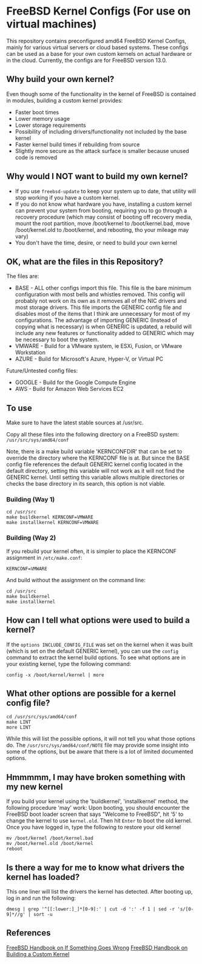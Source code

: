 # FreeBSD Kernel Configs (For use on virtual machines)
This repository contains preconfigured amd64 FreeBSD Kernel Configs, mainly for various virtual servers or cloud based systems.  These configs can be used as a base for your own custom kernels on actual hardware or in the cloud.  Currently, the configs are for FreeBSD version 13.0.

## Why build your own kernel?
Even though some of the functionality in the kernel of FreeBSD is contained in modules, building a custom kernel provides:
* Faster boot times
* Lower memory usage
* Lower storage requirements
* Possibility of including drivers/functionality not included by the base kernel
* Faster kernel build times if rebuilding from source
* Slightly more secure as the attack surface is smaller because unused code is removed

## Why would I NOT want to build my own kernel?
* If you use `freebsd-update` to keep your system up to date, that utility will stop working if you have a custom kernel.
* If you do not know what hardware you have, installing a custom kernel can prevent your system from booting, requiring you to go through a recovery procedure (which may consist of booting off recovery media, mount the root partition, move /boot/kernel to /boot/kernel.bad, move /boot/kernel.old to /boot/kernel, and rebooting, tho your mileage may vary)
* You don't have the time, desire, or need to build your own kernel

## OK, what are the files in this Repository?
The files are:
* BASE - ALL other configs import this file.  This file is the bare minimum configuration with most bells and whistles removed.  This config will probably not work on its own as it removes all of the NIC drivers and most storage drivers.  This file imports the GENERIC config file and disables most of the items that I think are unnecessary for most of my configurations.  The advantage of importing GENERIC (Instead of copying what is necessary) is when GENERIC is updated, a rebuild will include any new features or functionality added to GENERIC which may be necessary to boot the system.
* VMWARE - Build for a VMware system, ie ESXi, Fusion, or VMware Workstation
* AZURE - Build for Microsoft's Azure, Hyper-V, or Virtual PC

Future/Untested config files:
* GOOGLE - Build for the Google Compute Engine
* AWS - Build for Amazon Web Services EC2


## To use
Make sure to have the latest stable sources at /usr/src.

Copy all these files into the following directory on a FreeBSD system:
`/usr/src/sys/amd64/conf`


Note, there is a make build variable 'KERNCONFDIR' that can be set to override the directory where the KERNCONF file is at.  But since the BASE config file references the default GENERIC kernel config located in the default directory, setting this variable will not work as it will not find the GENERIC kernel.  Until setting this variable allows multiple directories or checks the base directory in its search, this option is not viable.


### Building (Way 1)
```shell
cd /usr/src
make buildkernel KERNCONF=VMWARE
make installkernel KERNCONF=VMWARE
```

### Building (Way 2)
If you rebuild your kernel often, it is simpler to place the KERNCONF assignment in `/etc/make.conf`:
```make
KERNCONF=VMWARE
```

And build without the assignment on the command line:
```shell
cd /usr/src
make buildkernel
make installkernel
```

## How can I tell what options were used to build a kernel?
If the `options INCLUDE_CONFIG_FILE` was set on the kernel when it was built (which is set on the default GENERIC kernel), you can use the `config` command to extract the kernel build options.  To see what options are in your existing kernel, type the following command:
```shell
config -x /boot/kernel/kernel | more
```

## What other options are possible for a kernel config file?
```shell
cd /usr/src/sys/amd64/conf
make LINT
more LINT
```
While this will list the possible options, it will not tell you what those options do.  The `/usr/src/sys/amd64/conf/NOTE` file may provide some insight into some of the options, but be aware that there is a lot of limited documented options.

## Hmmmmm, I may have broken something with my new kernel
If you build your kernel using the 'buildkernel', 'installkernel' method, the following procedure 'may' work:
Upon booting, you should encounter the FreeBSD boot loader screen that says "Welcome to FreeBSD", hit '5' to change the kernel to use `kernel.old`.  Then hit `Enter` to boot the old kernel.  Once you have logged in, type the following to restore your old kernel
```
mv /boot/kernel /boot/kernel.bad
mv /boot/kernel.old /boot/kernel
reboot
```

## Is there a way for me to know what drivers the kernel has loaded?
This one liner will list the drivers the kernel has detected.  After booting up, log in and run the following:
```shell
dmesg | grep '^[[:lower:]_]*[0-9]:' | cut -d ':' -f 1 | sed -r 's/[0-9]*//g' | sort -u
```

## References
[FreeBSD Handbook on If Something Goes Wrong](https://www.freebsd.org/doc/handbook/kernelconfig-trouble.html)
[FreeBSD Handbook on Building a Custom Kernel](https://www.freebsd.org/doc/handbook/kernelconfig-building.html)
